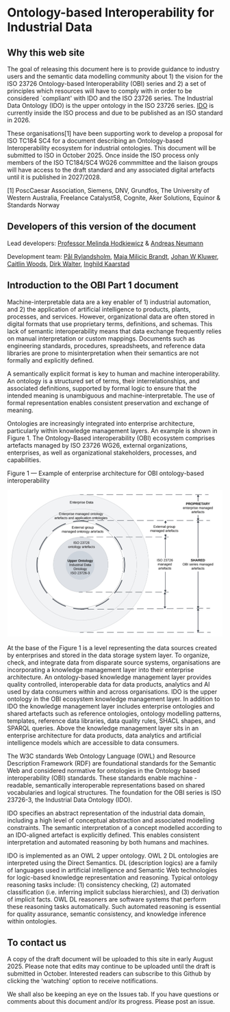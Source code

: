 # Ontology-based Interoperability for Industrial Data

## Why this web site

The goal of releasing this document here is to provide guidance to industry users and the semantic data modelling community about 1) the vision for the ISO 23726 Ontology-based Interoperability (OBI) series and 2) a set of principles which resources will have to comply with in order to be considered `compliant' with IDO and the ISO 23726 series. The Industrial Data Ontology (IDO) is the upper ontology in the ISO 23726 series. [IDO](https://rds.posccaesar.org/ontology/lis14/) is currently inside the ISO process and due to be published as an ISO standard in 2026. 

These organisations[1] have been supporting work to develop a proposal for ISO TC184 SC4 for a document describing an Ontology-based Interoperability ecosystem for industrial ontologies. This document will be submitted to ISO in October 2025. Once inside the ISO process only members of the ISO TC184/SC4 WG26 commmittee and the liaison groups will have access to the draft standard and any associated digital artefacts until it is published in 2027/2028. 

[1] PoscCaesar Association, Siemens, DNV, Grundfos, The University of Western Australia, Freelance Catalyst58, Cognite, Aker Solutions, Equinor & Standards Norway

## Developers of this version of the document

Lead developers: [Professor Melinda Hodkiewicz](https://www.linkedin.com/in/melinda-hodkiewicz-b6bbba7/)  & [Andreas Neumann](https://www.linkedin.com/in/andreas-neumann-09b267160/) 

Development team: [Pål Rylandsholm](https://www.linkedin.com/in/prylandsholm/), [Maja Milicic Brandt](https://www.linkedin.com/in/majamilicicbrandt/), [Johan W Kluwer](https://www.linkedin.com/in/johanwkluwer/), [Caitlin Woods](https://www.linkedin.com/in/caitlin-woods/), [Dirk Walter](https://www.linkedin.com/in/dirk-walther/), [Inghild Kaarstad](https://www.linkedin.com/in/inghild-kaarstad-936734a/) 

## Introduction to the OBI Part 1 document

Machine-interpretable data are a key enabler of 1) industrial automation, and 2) the application of artificial intelligence to products, plants, processes, and services. However, organizational data are often stored in digital formats that use proprietary terms, definitions, and schemas. This lack of semantic interoperability means that data exchange frequently relies on manual interpretation or custom mappings. Documents such as engineering standards, procedures, spreadsheets, and reference data libraries are prone to misinterpretation when their semantics are not formally and explicitly defined.

A semantically explicit format is key to human and machine interoperability. An ontology is a structured set of terms, their interrelationships, and associated definitions, supported by formal logic to ensure that the intended meaning is unambiguous and machine-interpretable. The use of formal representation enables consistent preservation and exchange of meaning.

Ontologies are increasingly integrated into enterprise architecture, particularly within knowledge management layers. An example is shown in Figure 1. The Ontology-Based interoperability (OBI) ecosystem comprises artefacts managed by ISO 23726 WG26, external organizations, enterprises, as well as organizational stakeholders, processes, and capabilities.

Figure 1 — Example of enterprise architecture for OBI ontology-based interoperability

![Figure 1 — Example of enterprise architecture for OBI ontology-based interoperability](https://github.com/PCA-POSC-Caesar-Association/Public_ISO23726-1/blob/main/images/OBI_ecosystem.jpeg)


At the base of the Figure 1 is a level representing the data sources created by enterprises and stored in the data storage system layer. To organize, check, and integrate data from disparate source systems, organisations are incorporating a knowledge management layer into their enterprise architecture. An ontology-based knowledge management layer provides quality controlled, interoperable data for data products, analytics and AI used by data consumers within and across organisations. IDO is the upper ontology in the OBI ecosystem knowledge management layer. In addition to IDO the knowledge management layer includes enterprise ontologies and shared artefacts such as reference ontologies, ontology modelling patterns, templates, reference data libraries, data quality rules, SHACL shapes, and SPARQL queries. Above the knowledge management layer sits in an enterprise architecture for data products, data analytics and artificial intelligence models which are accessible to data consumers.

The W3C standards Web Ontology Language (OWL) and Resource Description Framework (RDF) are foundational standards for the Semantic Web and considered normative for ontologies in the Ontology based interoperability (OBI) standards. These standards enable machine -readable, semantically interoperable representations based on shared vocabularies and logical structures. The foundation for the OBI series is ISO 23726-3, the Industrial Data Ontology (IDO).

IDO specifies an abstract representation of the industrial data domain, including a high level of conceptual abstraction and associated modelling constraints. The semantic interpretation of a concept modelled according to an IDO-aligned artefact is explicitly defined. This enables consistent interpretation and automated reasoning by both humans and machines.

IDO is implemented as an OWL 2 upper ontology. OWL 2 DL ontologies are interpreted using the Direct Semantics. DL (description logics) are a family of languages used in artificial intelligence and Semantic Web technologies for logic-based knowledge representation and reasoning. Typical ontology reasoning tasks include: (1) consistency checking, (2) automated classification (i.e. inferring implicit subclass hierarchies), and (3) derivation of implicit facts. OWL DL reasoners are software systems that perform these reasoning tasks automatically. Such automated reasoning is essential for quality assurance, semantic consistency, and knowledge inference within ontologies.

## To contact us
A copy of the draft document will be uploaded to this site in early August 2025. Please note that edits may continue to be uploaded until the draft is submitted in October. Interested readers can subscribe to this Github by clicking the 'watching' option to receive notifications.

We shall also be keeping an eye on the Issues tab. If you have questions or comments about this document and/or its progress. Please post an issue.
